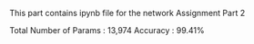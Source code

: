 This part contains ipynb file for the network Assignment Part 2

Total Number of Params : 13,974
Accuracy : 99.41%
